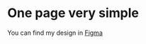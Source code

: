 <h1>One page very simple</h1>

<p>You can find my design in <a href="https://www.figma.com/design/jHehdWdO9o0v48Q49LHrNg/onePageModel?node-id=1-2&t=l2FDFtzckFQWb5Hk-1">Figma</a> 
